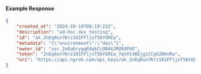 <!-- Code generated for API Clients. DO NOT EDIT. -->

#### Example Response

```json
{
	"created_at": "2024-10-10T08:19:22Z",
	"description": "ad-hoc dev testing",
	"id": "ak_2nEq0un7Krz181FFljsT56YGREa",
	"metadata": "{\"environment\":\"dev\"}",
	"owner_id": "usr_2nEq0rygqR4qkCcON4XJMUR4PUE",
	"token": "2nEq0un7Krz181FFljsT56YGREa_7qYXtd6EjgiCCgh2RKnRw",
	"uri": "https://api.ngrok.com/api_keys/ak_2nEq0un7Krz181FFljsT56YGREa"
}
```
